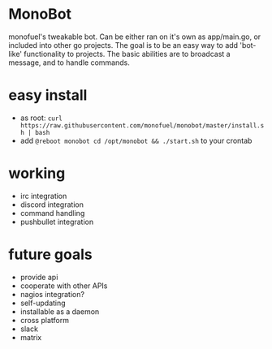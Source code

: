 # MonoBot

monofuel's tweakable bot. Can be either ran on it's own as app/main.go, or included into other go projects. The goal is to be an easy way to add 'bot-like' functionality to projects. The basic abilities are to broadcast a message, and to handle commands.

# easy install
- as root: `curl https://raw.githubusercontent.com/monofuel/monobot/master/install.sh | bash`
- add `@reboot monobot cd /opt/monobot && ./start.sh` to your crontab

# working
- irc integration
- discord integration
- command handling
- pushbullet integration

# future goals
- provide api
- cooperate with other APIs
- nagios integration?
- self-updating
- installable as a daemon
- cross platform
- slack
- matrix